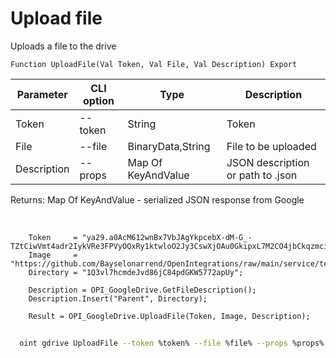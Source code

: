 ﻿---
sidebar_position: 4
---

# Upload file
 Uploads a file to the drive



`Function UploadFile(Val Token, Val File, Val Description) Export`

  | Parameter | CLI option | Type | Description |
  |-|-|-|-|
  | Token | --token | String | Token |
  | File | --file | BinaryData,String | File to be uploaded |
  | Description | --props | Map Of KeyAndValue | JSON description or path to .json |

  
  Returns:  Map Of KeyAndValue - serialized JSON response from Google

<br/>




```bsl title="Code example"
    Token     = "ya29.a0AcM612wnBx7VbJAgYkpcebX-dM-G_-TZtCiwVmt4adr2IykVRe3FPVyOQxRy1ktwloO2Jy3CswXjOAu0GkipxL7M2CO4jbCkqzmci2d7-...";
    Image     = "https://github.com/Bayselonarrend/OpenIntegrations/raw/main/service/test_data/picture.jpg";
    Directory = "1Q3vl7hcmdeJvd86jC84pdGKW5772apUy";

    Description = OPI_GoogleDrive.GetFileDescription();
    Description.Insert("Parent", Directory);

    Result = OPI_GoogleDrive.UploadFile(Token, Image, Description);
```



```sh title="CLI command example"
    
  oint gdrive UploadFile --token %token% --file %file% --props %props%

```

```json title="Result"

```
